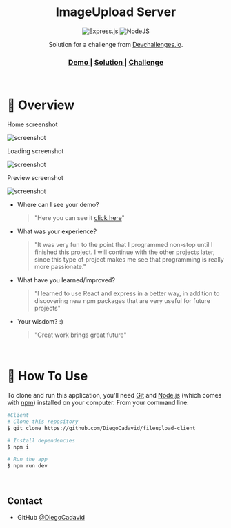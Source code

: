 <!-- Please update value in the {}  -->

<h1 align="center">ImageUpload Server</h1>

<div align="center">

![Express.js](https://img.shields.io/badge/express.js-%23404d59.svg?style=for-the-badge&logo=express&logoColor=%2361DAFB)
![NodeJS](https://img.shields.io/badge/node.js-6DA55F?style=for-the-badge&logo=node.js&logoColor=white)


 </div>


<div align="center">
   Solution for a challenge from  <a href="http://devchallenges.io" target="_blank">Devchallenges.io</a>.
</div>


<div align="center">
  <h3>
    <a href="https://fileupload-client-production.up.railway.app/">
      Demo
    </a>
    <span> | </span>
    <a href="https://github.com/DiegoCadavid/fileupload-client">
      Solution
    </a>
    <span> | </span>
    <a href="https://devchallenges.io/challenges/O2iGT9yBd6xZBrOcVirx">
      Challenge
    </a>
  </h3>
</div>

<br>
<!-- OVERVIEW -->

# 🔎 Overview
Home screenshot

![screenshot](https://res.cloudinary.com/dd4p0ksdu/image/upload/v1662265386/file_upload_app/pmobupsozcutskibaquz.png)

Loading screenshot

![screenshot](https://res.cloudinary.com/dd4p0ksdu/image/upload/v1662265454/file_upload_app/xmlqmikx5tg20wijkswk.png)

Preview screenshot

![screenshot](https://res.cloudinary.com/dd4p0ksdu/image/upload/v1662265479/file_upload_app/eca1u55ozmb9rcrmez75.png)

- Where can I see your demo?

  >"Here you can see it [click here](https://fileupload-client-production.up.railway.app/)"

- What was your experience?

  >"It was very fun to the point that I programmed non-stop until I finished this project. I will continue with the other projects later, since this type of project makes me see that programming is really more passionate."

- What have you learned/improved?

  >"I learned to use React and express in a better way, in addition to discovering new npm packages that are very useful for future projects"

- Your wisdom? :)

  >"Great work brings great future"

<br>

# 🤖 How To Use

<!-- Example: -->

To clone and run this application, you'll need [Git](https://git-scm.com) and [Node.js](https://nodejs.org/en/download/) (which comes with [npm](http://npmjs.com)) installed on your computer. From your command line:

```bash
#Client
# Clone this repository
$ git clone https://github.com/DiegoCadavid/fileupload-client

# Install dependencies
$ npm i

# Run the app
$ npm run dev
```

<br>

## Contact
- GitHub [@DiegoCadavid](https://github.com/DiegoCadavid)
